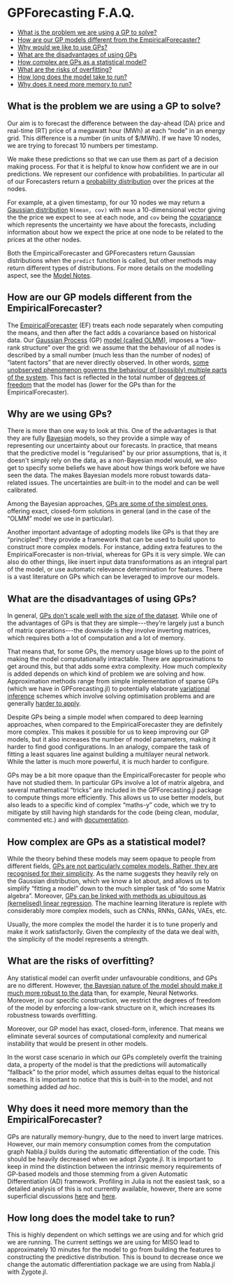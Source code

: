 # GPForecasting F.A.Q.


- [What is the problem we are using a GP to solve?](#what-is-the-problem-we-are-using-a-gp-to-solve)
- [How are our GP models different from the EmpiricalForecaster?](#how-are-our-gp-models-different-from-the-empiricalforecaster)
- [Why would we like to use GPs?](#why-are-we-using-gps)
- [What are the disadvantages of using GPs](#what-are-the-disadvantages-of-using-gps)
- [How complex are GPs as a statistical model?](#how-complex-are-gps-as-a-statistical-model)
- [What are the risks of overfitting?](#what-are-the-risks-of-overfitting)
- [How long does the model take to run?](#why-does-it-need-more-memory-than-the-empiricalforecaster)
- [Why does it need more memory to run?](#how-long-does-the-model-take-to-run)

## What is the problem we are using a GP to solve?

Our aim is to forecast the difference between the day-ahead (DA) price and real-time (RT) price of a megawatt hour (MWh) at each “node” in an energy grid. This difference is a number (in units of $/MWh). If we have 10 nodes, we are trying to forecast 10 numbers per
timestamp.

We make these predictions so that we can use them as part of a decision making process. For that it is helpful to know how confident we are in our predictions. We represent our confidence with probabilities. In particular all of our Forecasters return a [probability distribution](https://en.wikipedia.org/wiki/Probability_distribution) over the prices at the nodes.

For example, at a given timestamp, for our 10 nodes we may return a [Gaussian distribution](https://www.inf.ed.ac.uk/teaching/courses/mlpr/2019/notes/w2e_multivariate_gaussian.html) `N(mean, cov)` with `mean` a 10-dimensional vector giving the the price we expect to see at each node, and `cov` being the [covariance](https://en.wikipedia.org/wiki/Covariance) which represents the uncertainty we have about the forecasts, including information about how we expect the price at one node to be related to the prices at the other nodes.

Both the EmpiricalForecaster and GPForecasters return Gaussian distributions when the `predict` function is called, but other methods may return different types of distributions. For more details on the modelling aspect, see the [Model Notes](@ref).

## How are our GP models different from the EmpiricalForecaster?

The [EmpiricalForecaster](https://gitlab.invenia.ca/invenia/BaselineForecasters.jl) (EF) treats each node separately when computing the means, and then after the fact adds a covariance based on historical data. Our [Gaussian Process](https://www.inf.ed.ac.uk/teaching/courses/mlpr/2019/notes/w5a_gaussian_processes.html) (GP) [model (called OLMM)](https://arxiv.org/abs/1911.06287), imposes a “low-rank structure” over the grid: we assume that the behaviour of all nodes is described by a small number (much less than the number of nodes) of “latent factors” that are never directly observed. In other words, [some unobserved phenomenon governs the behaviour of (possibly) multiple parts of the system](https://en.wikipedia.org/wiki/Latent_variable). This fact is reflected in the total number of [degrees of freedom](https://en.wikipedia.org/wiki/Degrees_of_freedom_(statistics)) that the model has (lower for the GPs than for the EmpiricalForecaster).

## Why are we using GPs?

There is more than one way to look at this. One of the advantages is that they are fully [Bayesian](https://www.analyticsvidhya.com/blog/2016/06/bayesian-statistics-beginners-simple-english/) models, so they provide a simple way of representing our uncertainty about our forecasts. In practice, that means that the predictive model is “regularised” by our prior assumptions, that is, it doesn't simply rely on the data, as a non-Bayesian model would, we also get to specify some beliefs we have about how things work before we have seen the data. The makes Bayesian models more robust towards data-related issues. The uncertainties are built-in to the model and can be well calibrated.

Among the Bayesian approaches, [GPs are some of the simplest ones](https://www.ritchievink.com/blog/2019/02/01/an-intuitive-introduction-to-gaussian-processes/), offering exact, closed-form solutions in general (and in the case of the “OLMM” model we use in particular).

Another important advantage of adopting models like GPs is that they are “principled”: they provide a framework that can be used to build upon to construct more complex models. For instance, adding extra features to the EmpiricalForecaster is non-trivial, whereas for GPs it is very simple. We can also do other things, like insert input data transformations as an integral part of the model, or use automatic relevance determination for features. There is a vast literature on GPs which can be leveraged to improve our models.

## What are the disadvantages of using GPs?

In general, [GPs don't scale well with the size of the dataset](https://www.inf.ed.ac.uk/teaching/courses/mlpr/2019/notes/w5b_gaussian_process_kernels.html#computation-cost-and-limitations). While one of the advantages of GPs is that they are simple---they’re largely just a bunch of matrix operations---the downside is they involve inverting matrices, which requires both a lot of computation and a lot of memory.

That means that, for some GPs, the memory usage blows up to the point of making the model computationally intractable. There are approximations to get around this, but that adds some extra complexity. How much complexity is added depends on which kind of problem we are solving and how. Approximation methods range from simple implementation of sparse GPs (which we have in GPForecasting.jl) to potentially elaborate [variational inference](https://www.inf.ed.ac.uk/teaching/courses/mlpr/2019/notes/w9a_variational_kl.html) schemes which involve solving optimisation problems and are generally [harder to apply](https://www.inf.ed.ac.uk/teaching/courses/mlpr/2019/notes/w9a_variational_kl.html#overview-of-gaussian-approximations).

Despite GPs being a simple model when compared to deep learning approaches, when compared to the EmpiricalForecaster they are definitely more complex. This makes it possible for us to keep improving our GP models, but it also increases the number of model parameters, making it harder to find good configurations. In an analogy, compare the task of fitting a least squares line against building a multilayer neural network. While the latter is much more powerful, it is much harder to configure.

GPs may be a bit more opaque than the EmpiricalForecaster for people who have not studied them. In particular GPs involve a lot of matrix algebra, and several mathematical “tricks” are included in the GPForecasting.jl package to compute things more efficiently. This allows us to use better models, but also leads to a specific kind of complex “maths-y” code, which we try to mitigate by still having high standards for the code (being clean, modular, commented etc.) and with [documentation](https://research.pages.invenia.ca/GPForecasting.jl/).

## How complex are GPs as a statistical model?

While the theory behind these models may seem opaque to people from different fields, [GPs are not particularly complex models. Rather, they are recognised for their simplicity](https://www.cs.toronto.edu/~hinton/csc2515/notes/gp_slides_fall08.pdf). As the name suggests they heavily rely on the Gaussian distribution, which we know a lot about, and allows us to simplify “fitting a model” down to the much simpler task of “do some Matrix algebra”. Moreover, [GPs can be linked with methods as ubiquitous as (kernelised) linear regression](https://www.inf.ed.ac.uk/teaching/courses/mlpr/2019/notes/w5b_gaussian_process_kernels.html#bayesian-linear-regression-as-a-gp). The machine learning literature is replete with considerably more complex models, such as CNNs, RNNs, GANs, VAEs, etc.

Usually, the more complex the model the harder it is to tune properly and make it work satisfactorily. Given the complexity of the data we deal with, the simplicity of the model represents a strength.

## What are the risks of overfitting?

Any statistical model can overfit under unfavourable conditions, and GPs are no different. However, [the Bayesian nature of the model should make it much more robust to the data](https://medium.com/neuralspace/how-bayesian-methods-embody-occams-razor-43f3d0253137) than, for example, Neural Networks. Moreover, in our specific construction, we restrict the degrees of freedom of the model by enforcing a low-rank structure on it, which increases its robustness towards overfitting.

Moreover, our GP model has exact, closed-form, inference. That means we eliminate several sources of computational complexity and numerical instability that would be present in other models.

In the worst case scenario in which our GPs completely overfit the training data, a property of the model is that the predictions will automatically “fallback” to the prior model, which assumes deltas equal to the historical means. It is important to notice that this is built-in to the model, and not something added _ad hoc_.

## Why does it need more memory than the EmpiricalForecaster?

GPs are naturally memory-hungry, due to the need to invert large matrices. However, our main memory consumption comes from the computation graph Nabla.jl builds during the automatic differentiation of the code. This should be heavily decreased when we adopt Zygote.jl. It is important to keep in mind the distinction between the intrinsic memory requirements of GP-based models and those stemming from a given Automatic Differentiation (AD) framework. Profiling in Julia is not the easiest task, so a detailed analysis of this is not currently available, however, there are some superficial discussions [here](https://gitlab.invenia.ca/invenia/GPForecasting.jl/issues/31#note_70280) and [here](https://drive.google.com/open?id=1AdUq88jj7lDB_iJgK22dwVJVNVClxIRw).

## How long does the model take to run?

This is highly dependent on which settings we are using and for which grid we are running. The current settings we are using for MISO lead to approximately 10 minutes for the model to go from building the features to constructing the predictive distribution. This is bound to decrease once we change the automatic differentiation package we are using from Nabla.jl with Zygote.jl.
